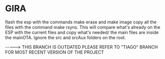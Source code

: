 # GIRA
flash the esp with the commands make erase and make image
copy all the files with the command make rsyns. This will compare what's already on the ESP with the current files and copy what's needed/ 
the main files are inside the mainOTA. Ignore the src and srcAux folders on the root. 


-----> THIS BRANCH IS OUTDATED PLEASE REFER TO "TIAGO" BRANCH FOR MOST RECENT VERSION OF THE PROJECT
